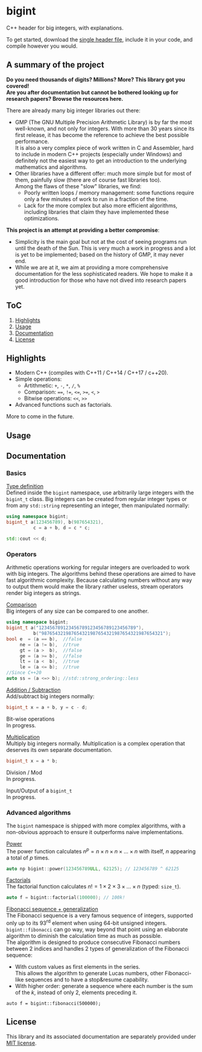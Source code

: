 # bigint

C++ header for big integers, with explanations.

To get started, download the [single header file](./source/bigint.h), include it in your code, and compile however you would.

## A summary of the project

**Do you need thousands of digits? Millions? More? This library got you covered!<br/>
Are you after documentation but cannot be bothered looking up for research papers? Browse the resources here.**

There are already many big integer libraries out there:

- GMP (The GNU Multiple Precision Arithmetic Library) is by far the most well-known, and not only for integers.
With more than 30 years since its first release, it has become the reference to achieve the best possible performance.<br/>
It is also a very complex piece of work written in C and Assembler, hard to include in modern C++ projects (especially under Windows) and definitely not the easiest way to get an introduction to the underlying mathematics and algorithms.
- Other libraries have a different offer: much more simple but for most of them, painfully slow (there are of course fast libraries too).<br/>
Among the flaws of these "slow" libraries, we find:
   - Poorly written loops / memory management: some functions require only a few minutes of work to run in a fraction of the time.
   - Lack for the more complex but also more efficient algorithms, including libraries that claim they have implemented these optimizations.

**This project is an attempt at providing a better compromise**:<br/>
 - Simplicity is the main goal but not at the cost of seeing programs run until the death of the Sun. This is very much a work in progress and a lot is yet to be implemented; based on the history of GMP, it may never end.
 - While we are at it, we aim at providing a more comprehensive documentation for the less sophisticated readers. We hope to make it a good introduction for those who have not dived into research papers yet.

## ToC

1. [Highlights](.#Highlights)
1. [Usage](.#Usage)
1. [Documentation](.#Documentation)
1. [License](.#License) 

## Highlights

- Modern C++ (compiles with C++11 / C++14 / C++17 / c++20).
- Simple operations:  
  - Artithmetic: `+`, `-`, `*`, `/`, `%`
  - Comparison: `==`, `!=`, `<=`, `>=`, `<`, `>`
  - Bitwise operations: `<<`, `>>`
- Advanced functions such as factorials.

More to come in the future.

## Usage

## Documentation

### Basics

[Type definition](/AtmoFX/bigint/blob/master/documentation/basics.md)<br/>
Defined inside the `bigint` namespace, use arbitrarily large integers with the `bigint_t` class.
Big integers can be created from regular integer types or from any `std::string` representing an integer, then manipulated normally:
```c++
using namespace bigint;
bigint_t a(123456789), b(987654321),
          c = a + b, d = c * c;

std::cout << d;
```

### Operators

 Arithmetic operations working for regular integers are overloaded to work with big integers. The algorithms behind these operations are aimed to have fast algorithmic complexity. 
 Because calculating numbers without any way to output them would make the library rather useless, stream operators render big integers as strings.

[Comparison](/AtmoFX/bigint/blob/master/documentation/comparison.md)<br/>
Big integers of any size can be compared to one another.
```c++
using namespace bigint;
bigint_t a("123456789123456789123456789123456789"),
          b("987654321987654321987654321987654321987654321");
bool e  = (a == b),  //false
     ne = (a != b),  //true
     gt = (a >  b),  //false
     ge = (a >= b),  //false
     lt = (a <  b),  //true
     le = (a <= b);  //true
//Since C++20
auto ss = (a <=> b); //std::strong_ordering::less
```

[Addition / Subtraction](/AtmoFX/bigint/blob/master/documentation/addition_subtraction.md)<br/>
Add/subtract big integers normally:
```c++
bigint_t x = a + b, y = c - d;
```

Bit-wise operations<br/>
In progress.

[Multiplication](/AtmoFX/bigint/blob/master/documentation/multiplication.md)<br/>
Multiply big integers normally. Multiplication is a complex operation that deserves its own separate documentation.
```c++
bigint_t x = a * b;
```

Division / Mod<br/>
In progress.

Input/Output of a `bigint_t`<br/>
In progress.
 
 ### Advanced algorithms

 The `bigint` namespace is shipped with more complex algorithms, with a non-obvious approach to ensure it outperforms naive implementations.

[Power](/AtmoFX/bigint/blob/master/documentation/power.md)<br/>
The power function calculates $n^p = n \times n \times n \times \dotsc \times n$ with itself, $n$ appearing a total of $p$ times.
```c++
auto np bigint::power(123456789ULL, 62125); // 123456789 ^ 62125 
```

[Factorials](/AtmoFX/bigint/blob/master/documentation/factorial.md)<br/>
The factorial function calculates $n! = 1 \times 2 \times 3 \times \dotsc \times n$ (typed: `size_t`). 
```c++
auto f = bigint::factorial(100000); // 100k!
```

[Fibonacci sequence + generalization](/AtmoFX/bigint/blob/master/documentation/fibonacci.md)<br/>
The Fibonacci sequence is a very famous sequence of integers, supported only up to its 93<sup>rd</sup> element when using 64-bit unsigned integers. `bigint::fibonacci` can go way, way beyond that point using an elaborate algorithm to diminish the calculation time as much as possible.<br/>
The algorithm is designed to produce consecutive Fibonacci numbers between 2 indices and handles 2 types of generalization of the Fibonacci sequence:
  - With custom values as first elements in the series.<br/>
  This allows the algorithm to generate Lucas numbers, other Fibonacci-like sequences and to have a stop&resume capability.
  - With higher order: generate a sequence where each number is the sum of the $k$, instead of only 2, elements preceding it.

```c+
auto f = bigint::fibonacci(500000);
```

## License

This library and its associated documentation are separately provided under [MIT license](/AtmoFX/bigint/blob/master/License.md).

